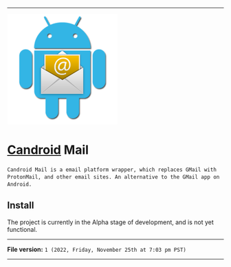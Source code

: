 
***

<img alt="Candroid Mail logo failed to load. Click/tap here to attempt to view it" src="/Candroid-Mail_Icon_1000px_V1_HighCompression.png" width="256"/>

# [Candroid](https://github.com/seanpm2001/Candroid/) Mail

`Candroid Mail is a email platform wrapper, which replaces GMail with ProtonMail, and other email sites. An alternative to the GMail app on Android.`

## Install

The project is currently in the Alpha stage of development, and is not yet functional.

***

**File version:** `1 (2022, Friday, November 25th at 7:03 pm PST)`

***
